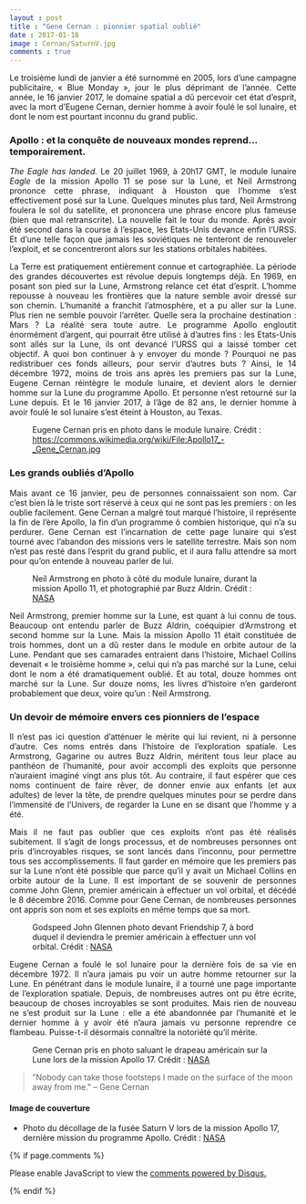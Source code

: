 ```yaml
---
layout : post
title : "Gene Cernan : pionnier spatial oublié"
date : 2017-01-18
image : Cernan/SaturnV.jpg
comments : true
---
```


<p class="intro" style="text-align: justify;"><span class="dropcap">L</span>e troisième lundi de janvier a été surnommé en 2005, lors d’une campagne publicitaire, « Blue Monday », jour le plus déprimant de l’année. Cette année, le 16 janvier 2017, le domaine spatial a dû percevoir cet état d’esprit, avec la mort d’Eugene Cernan, dernier homme à avoir foulé le sol lunaire, et dont le nom est pourtant inconnu du grand public.</p>

### Apollo : et la conquête de nouveaux mondes reprend… temporairement.

<p style="text-align: justify;"><em>The Eagle has landed.</em> Le 20 juillet 1969, à 20h17 GMT, le module lunaire <em>Eagle</em> de la mission Apollo 11 se pose sur la Lune, et Neil Armstrong prononce cette phrase, indiquant à Houston que l’homme s’est effectivement posé sur la Lune. Quelques minutes plus tard, Neil Armstrong foulera le sol du satellite, et prononcera une phrase encore plus fameuse (bien que mal retranscrite). La nouvelle fait le tour du monde. Après avoir été second dans la course à l’espace, les Etats-Unis devance enfin l’URSS. Et d’une telle façon que jamais les soviétiques ne tenteront de renouveler l’exploit, et se concentreront alors sur les stations orbitales habitées.</p>

<p style="text-align: justify;">La Terre est pratiquement entièrement connue et cartographiée. La période des grandes découvertes est révolue depuis longtemps déjà. En 1969, en posant son pied sur la Lune, Armstrong relance cet état d’esprit. L’homme repousse à nouveau les frontières que la nature semble avoir dressé sur son chemin. L’humanité a franchit l’atmosphère, et a pu aller sur la Lune. Plus rien ne semble pouvoir l’arrêter. Quelle sera la prochaine destination : Mars ? La réalité sera toute autre. Le programme Apollo engloutit énormément d’argent, qui pourrait être utilisé à d’autres fins : les Etats-Unis sont allés sur la Lune, ils ont devancé l’URSS qui a laissé tomber cet objectif. A quoi bon continuer à y envoyer du monde ? Pourquoi ne pas redistribuer ces fonds ailleurs, pour servir d’autres buts ? Ainsi, le 14 décembre 1972, moins de trois ans après les premiers pas sur la Lune, Eugene Cernan réintègre le module lunaire, et devient alors le dernier homme sur la Lune du programme Apollo. Et personne n’est retourné sur la Lune depuis. Et le 16 janvier 2017, à l’âge de 82 ans, le dernier homme à avoir foulé le sol lunaire s’est éteint à Houston, au Texas.</p>

<figure>
	<img src="{{ '/assets/img/Cernan/Cernan.jpg' | prepend: site.baseurl }}" alt=""> 
	<figcaption>Eugene Cernan pris en photo dans le module lunaire. Crédit :  <a href="https://commons.wikimedia.org/wiki/File:Apollo17_-_Gene_Cernan.jpg">https://commons.wikimedia.org/wiki/File:Apollo17_-_Gene_Cernan.jpg</a></figcaption>
</figure>

### Les grands oubliés d’Apollo

<p style="text-align: justify;">Mais avant ce 16 janvier, peu de personnes connaissaient son nom. Car c’est bien là le triste sort réservé à ceux qui ne sont pas les premiers : on les oublie facilement. Gene Cernan a malgré tout marqué l’histoire, il représente la fin de l’ère Apollo, la fin d’un programme ô combien historique, qui n’a su perdurer. Gene Cernan est l’incarnation de cette page lunaire qui s’est tourné avec l’abandon des missions vers le satellite terrestre. Mais son nom n’est pas resté dans l’esprit du grand public, et il aura fallu attendre sa mort pour qu’on entende à nouveau parler de lui.</p>

<figure>
	<img src="{{ '/assets/img/Cernan/Armstrong.jpg' | prepend: site.baseurl }}" alt=""> 
	<figcaption>Neil Armstrong en photo à côté du module lunaire, durant la mission Apollo 11, et photographié par Buzz Aldrin. Crédit :  <a href="https://www.flickr.com/photos/nasacommons/9457460819/">NASA</a></figcaption>
</figure>

<p style="text-align: justify;">Neil Armstrong, premier homme sur la Lune, est quant à lui connu de tous. Beaucoup ont entendu parler de Buzz Aldrin, coéquipier d’Armstrong et second homme sur la Lune. Mais la mission Apollo 11 était constituée de trois hommes, dont un a dû rester dans le module en orbite autour de la Lune. Pendant que ses camarades entraient dans l’histoire, Michael Collins devenait « le troisième homme », celui qui n’a pas marché sur la Lune, celui dont le nom a été dramatiquement oublié. Et au total, douze hommes ont marché sur la Lune. Sur douze noms, les livres d’histoire n’en garderont probablement que deux, voire qu’un : Neil Armstrong.</p>

### Un devoir de mémoire envers ces pionniers de l’espace

<p style="text-align: justify;">Il n’est pas ici question d’atténuer le mérite qui lui revient, ni à personne d’autre. Ces noms entrés dans l’histoire de l’exploration spatiale. Les Armstrong, Gagarine ou autres Buzz Aldrin, méritent tous leur place au panthéon de l’humanité, pour avoir accompli des exploits que personne n’auraient imaginé vingt ans plus tôt. Au contraire, il faut espérer que ces noms continuent de faire rêver, de donner envie aux enfants (et aux adultes) de lever la tête, de prendre quelques minutes pour se perdre dans l’immensité de l’Univers, de regarder la Lune en se disant que l’homme y a été.</p>

<p style="text-align: justify;">Mais il ne faut pas oublier que ces exploits n’ont pas été réalisés subitement. Il s’agit de longs processus, et de nombreuses personnes ont pris d’incroyables risques, se sont lancés dans l’inconnu, pour permettre tous ses accomplissements. Il faut garder en mémoire que les premiers pas sur la Lune n’ont été possible que parce qu’il y avait un Michael Collins en orbite autour de la Lune. Il est important de se souvenir de personnes comme John Glenn, premier américain à effectuer un vol orbital, et décédé le 8 décembre 2016. Comme pour Gene Cernan, de nombreuses personnes ont appris son nom et ses exploits en même temps que sa mort.</p>

<figure>
	<img src="{{ '/assets/img/Cernan/Glenn.jpg' | prepend: site.baseurl }}" alt=""> 
	<figcaption>Godspeed John Glennen photo devant Friendship 7, à bord duquel il deviendra le premier américain à effectuer unn vol orbital. Crédit :  <a href="https://www.flickr.com/photos/nasa2explore/10352601563/">NASA</a></figcaption>
</figure>

<p style="text-align: justify;">Eugene Cernan a foulé le sol lunaire pour la dernière fois de sa vie en décembre 1972. Il n’aura jamais pu voir un autre homme retourner sur la Lune. En pénétrant dans le module lunaire, il a tourné une page importante de l’exploration spatiale. Depuis, de nombreuses autres ont pu être écrite, beaucoup de choses incroyables se sont produites. Mais rien de nouveau ne s’est produit sur la Lune : elle a été abandonnée par l’humanité et le dernier homme à y avoir été n’aura jamais vu personne reprendre ce flambeau. Puisse-t-il désormais connaître la notoriété qu’il mérite.</p>

<figure>
	<img src="{{ '/assets/img/Cernan/CernanSalute.jpg' | prepend: site.baseurl }}" alt=""> 
	<figcaption>Gene Cernan pris en photo saluant le drapeau américain sur la Lune lors de la mission Apollo 17. Crédit :  <a href="https://www.flickr.com/photos/gsfc/8252445373/">NASA</a></figcaption>
</figure>

<blockquote>"Nobody can take those footsteps I made on the surface of the moon away from me." – Gene Cernan</blockquote>

#### Image de couverture

* Photo du décollage de la fusée Saturn V lors de la mission Apollo 17, dernière mission du programme Apollo. Crédit : <a href="https://www.flickr.com/photos/nasa2explore/9361433704/">NASA</a>

{% if page.comments %}
<div id="disqus_thread"></div>
<script>

/**
 *  RECOMMENDED CONFIGURATION VARIABLES: EDIT AND UNCOMMENT THE SECTION BELOW TO INSERT DYNAMIC VALUES FROM YOUR PLATFORM OR CMS.
 *  LEARN WHY DEFINING THESE VARIABLES IS IMPORTANT: https://disqus.com/admin/universalcode/#configuration-variables */
/*
var disqus_config = function () {
    this.page.url = http://www.charlesgabouleaud.fr/blog/Gene-Cernan-pionnier-spatial-oublie/;  // Replace PAGE_URL with your page's canonical URL variable
    this.page.identifier = PAGE_IDENTIFIER; // Replace PAGE_IDENTIFIER with your page's unique identifier variable
};
*/
(function() { // DON'T EDIT BELOW THIS LINE
    var d = document, s = d.createElement('script');
    s.src = '//charlesgabouleaud-fr.disqus.com/embed.js';
    s.setAttribute('data-timestamp', +new Date());
    (d.head || d.body).appendChild(s);
})();
</script>
<noscript>Please enable JavaScript to view the <a href="https://disqus.com/?ref_noscript">comments powered by Disqus.</a></noscript>
                                    
{% endif %}
